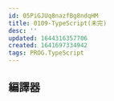 ```yaml
---
id: 05PiGJUq8nazfBg8ndqHM
title: 0109-TypeScript(未完)
desc: ''
updated: 1644316357706
created: 1641697334942
tags: PROG.TypeScript
---
```


## 編譯器

